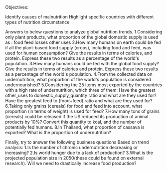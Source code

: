 <Global Malnutrition Analysis with Python>

Objectives:

Identify causes of malnutrition
Highlight specific countries with different types of nutrition circumstance


Answers to below questions to analyze global nutrition trends.
1.Considering only plant products, what proportion of the global domestic supply is used as :
food
feed
losses
other uses
2.How many humans on earth could be fed if all the plant-based food supply (crops), including food and feed, was used for human consumption? Give the results in terms of calories, and protein. Express these two results as a percentage of the world's population.
3.How many humans could be fed with the global food supply? Give the results in terms of calories and protein. Express these two results as a percentage of the world's population.
4.From the collected data on undernutrition, what proportion of the world's population is considered undernourished?
5.Considering the 25 items most exported by the countries with a high rate of undernutrition, which three of them:
Have the greatest other_uses to domestic_supply_quantity ratio and what are they used for?
Have the greatest feed to (food+feed) ratio and what are they used for?
6.Taking only grains (cereals) for food and feed into account, what proportion (in terms of weight) is used for feed?
7.How many tons of grains (cereals) could be released if the US reduced its production of animal products by 10%? Convert this quantity to kcal, and the number of potentially fed humans.
8.In Thailand, what proportion of cassava is exported? What is the proportion of undernutrition?

Finally, try to answer the following business questions Based on trend analysis: 
1.Is the number of chronic undernutrition decreasing or increasing?
2.Is world hunger due to a lack of production?
3.What is the projected population size in 2050(these could be found on external research). Will we need to drastically increase food production? 






